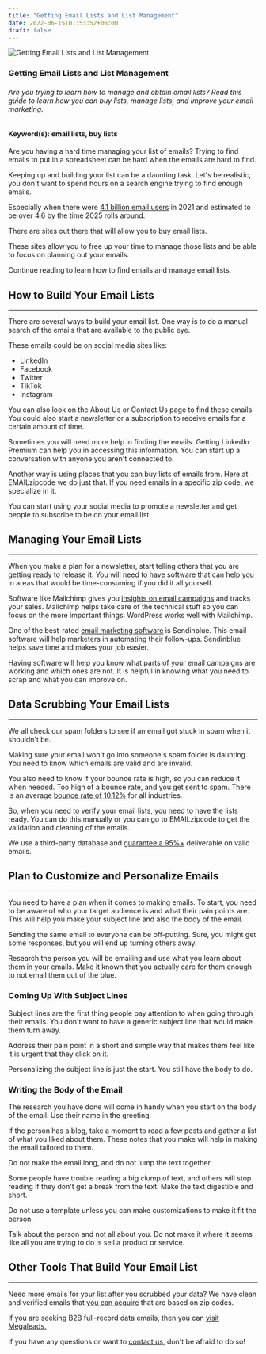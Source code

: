 ```yaml
---
title: "Getting Email Lists and List Management"
date: 2022-06-15T01:53:52+06:00
draft: false
---
```



![Getting Email Lists and List Management](/images/Email..jpg)

### Getting Email Lists and List Management

###### Are you trying to learn how to manage and obtain email lists? Read this guide to learn how you can buy lists, manage lists, and improve your email marketing.

#### Keyword(s): email lists, buy lists

Are you having a hard time managing your list of emails? Trying to find emails to put in a spreadsheet can be hard when the emails are hard to find.

Keeping up and building your list can be a daunting task. Let's be realistic, you don't want to spend hours on a search engine trying to find enough emails.

Especially when there were [4.1 billion email users](https://www.radicati.com/?p=17245) in 2021 and estimated to be over 4.6 by the time 2025 rolls around.

There are sites out there that will allow you to buy email lists.

These sites allow you to free up your time to manage those lists and be able to focus on planning out your emails.

Continue reading to learn how to find emails and manage email lists.

## How to Build Your Email Lists
-----------------------------

There are several ways to build your email list. One way is to do a manual search of the emails that are available to the public eye.

These emails could be on social media sites like:

*   LinkedIn
*   Facebook
*   Twitter
*   TikTok
*   Instagram

You can also look on the About Us or Contact Us page to find these emails. You could also start a newsletter or a subscription to receive emails for a certain amount of time.

Sometimes you will need more help in finding the emails. Getting LinkedIn Premium can help you in accessing this information. You can start up a conversation with anyone you aren't connected to.

Another way is using places that you can buy lists of emails from. Here at EMAILzipcode we do just that. If you need emails in a specific zip code, we specialize in it.

You can start using your social media to promote a newsletter and get people to subscribe to be on your email list.

## Managing Your Email Lists
-------------------------

When you make a plan for a newsletter, start telling others that you are getting ready to release it. You will need to have software that can help you in areas that would be time-consuming if you did it all yourself.

Software like Mailchimp gives you [insights on email campaigns](https://mailchimp.com/features/email/) and tracks your sales. Mailchimp helps take care of the technical stuff so you can focus on the more important things. WordPress works well with Mailchimp.

One of the best-rated [email marketing software](https://www.sendinblue.com/features/email-marketing/) is Sendinblue. This email software will help marketers in automating their follow-ups. Sendinblue helps save time and makes your job easier.

Having software will help you know what parts of your email campaigns are working and which ones are not. It is helpful in knowing what you need to scrap and what you can improve on.

## Data Scrubbing Your Email Lists
-------------------------------

We all check our spam folders to see if an email got stuck in spam when it shouldn't be.

Making sure your email won't go into someone's spam folder is daunting. You need to know which emails are valid and are invalid.

You also need to know if your bounce rate is high, so you can reduce it when needed. Too high of a bounce rate, and you get sent to spam. There is an average [bounce rate of 10.12%](https://knowledgebase.constantcontact.com/articles/KnowledgeBase/5409-average-industry-rates?lang=en_US) for all industries.

So, when you need to verify your email lists, you need to have the lists ready. You can do this manually or you can go to EMAILzipcode to get the validation and cleaning of the emails.

We use a third-party database and [guarantee a 95%+](https://emailzipcode.net/faq.php) deliverable on valid emails.

## Plan to Customize and Personalize Emails
----------------------------------------

You need to have a plan when it comes to making emails. To start, you need to be aware of who your target audience is and what their pain points are. This will help you make your subject line and also the body of the email.

Sending the same email to everyone can be off-putting. Sure, you might get some responses, but you will end up turning others away.

Research the person you will be emailing and use what you learn about them in your emails. Make it known that you actually care for them enough to not email them out of the blue.

### Coming Up With Subject Lines

Subject lines are the first thing people pay attention to when going through their emails. You don't want to have a generic subject line that would make them turn away.

Address their pain point in a short and simple way that makes them feel like it is urgent that they click on it.

Personalizing the subject line is just the start. You still have the body to do.

### Writing the Body of the Email

The research you have done will come in handy when you start on the body of the email. Use their name in the greeting.

If the person has a blog, take a moment to read a few posts and gather a list of what you liked about them. These notes that you make will help in making the email tailored to them.

Do not make the email long, and do not lump the text together.

Some people have trouble reading a big clump of text, and others will stop reading if they don't get a break from the text. Make the text digestible and short.

Do not use a template unless you can make customizations to make it fit the person.

Talk about the person and not all about you. Do not make it where it seems like all you are trying to do is sell a product or service.

## Other Tools That Build Your Email List
--------------------------------------

Need more emails for your list after you scrubbed your data? We have clean and verified emails that [you can acquire](https://emailzipcode.net/buy-email-addresses.php) that are based on zip codes.

If you are seeking B2B full-record data emails, then you can [visit Megaleads.](https://megaleads.com/pricing.php)

If you have any questions or want to [contact us](https://emailzipcode.net/contact.php), don't be afraid to do so!
